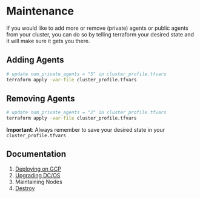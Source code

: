 # Maintenance

If you would like to add more or remove (private) agents or public agents from your cluster, you can do so by telling terraform your desired state and it will make sure it gets you there.

## Adding Agents

```bash
# update num_private_agents = "5" in cluster_profile.tfvars
terraform apply -var-file cluster_profile.tfvars
```

## Removing Agents

```bash
# update num_private_agents = "2" in cluster_profile.tfvars
terraform apply -var-file cluster_profile.tfvars
```

**Important**: Always remember to save your desired state in your `cluster_profile.tfvars`

## Documentation

1. [Deploying on GCP](./INSTALL.md)
2. [Upgrading DC/OS](./UPGRADE.md)
3. Maintaining Nodes
4. [Destroy](./DESTROY.md)
